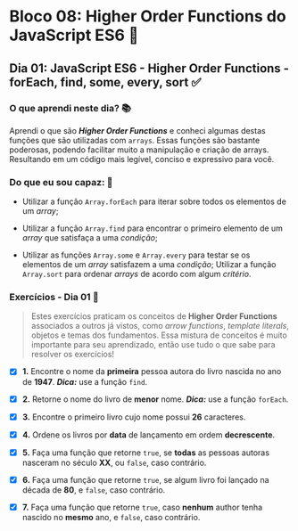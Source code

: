 # Bloco 08: Higher Order Functions do JavaScript ES6 :page_with_curl:

## Dia 01: JavaScript ES6 - Higher Order Functions - forEach, find, some, every, sort :white_check_mark:

### O que aprendi neste dia? :books:

Aprendi o que são **_Higher Order Functions_** e conheci algumas destas funções que são utilizadas com `arrays`.
Essas funções são bastante poderosas, podendo facilitar muito a manipulação e criação de arrays. Resultando em um código mais legível, conciso e expressivo para você.

### Do que eu sou capaz: :rocket:

- Utilizar a função `Array.forEach` para iterar sobre todos os elementos de um _array_;

- Utilizar a função `Array.find` para encontrar o primeiro elemento de um _array_ que satisfaça a uma _condição_;

- Utilizar as funções `Array.some` e `Array.every` para testar se os elementos de um _array_ satisfazem a uma _condição_;
Utilizar a função `Array.sort` para ordenar _arrays_ de acordo com algum _critério_.


### Exercícios - Dia 01 :memo:

>Estes exercícios praticam os conceitos de **Higher Order Functions** associados a outros já vistos, como _arrow functions_, _template literals_, objetos e temas dos fundamentos. Essa mistura de conceitos é muito importante para seu aprendizado, então use tudo o que sabe para resolver os exercícios!

- [x] **1.** Encontre o nome da **primeira** pessoa autora do livro nascida no ano de **1947**.
**_Dica:_** use a função `find`.

- [x] **2.** Retorne o nome do livro de **menor** nome.
**_Dica:_** use a função `forEach`.

- [x] **3.** Encontre o primeiro livro cujo nome possui **26** caracteres.

- [x] **4.** Ordene os livros por **data** de lançamento em ordem **decrescente**.

- [x] **5.** Faça uma função que retorne `true`, se **todas** as pessoas autoras nasceram no século **XX**, ou `false`, caso contrário.

- [x] **6.** Faça uma função que retorne `true`, se algum livro foi lançado na década de **80**, e `false`, caso contrário.

- [x] **7.** Faça uma função que retorne `true`, caso **nenhum** author tenha nascido no **mesmo** ano, e `false`, caso contrário.
